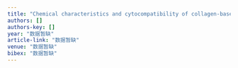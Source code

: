 ```yaml
---
title: "Chemical characteristics and cytocompatibility of collagen‐based scaffold reinforced by chitin fibers for bone tissue engineering"
authors: []
authors-key: []
year: "数据暂缺"
article-link: "数据暂缺"
venue: "数据暂缺"
bibex: "数据暂缺"
---
```

